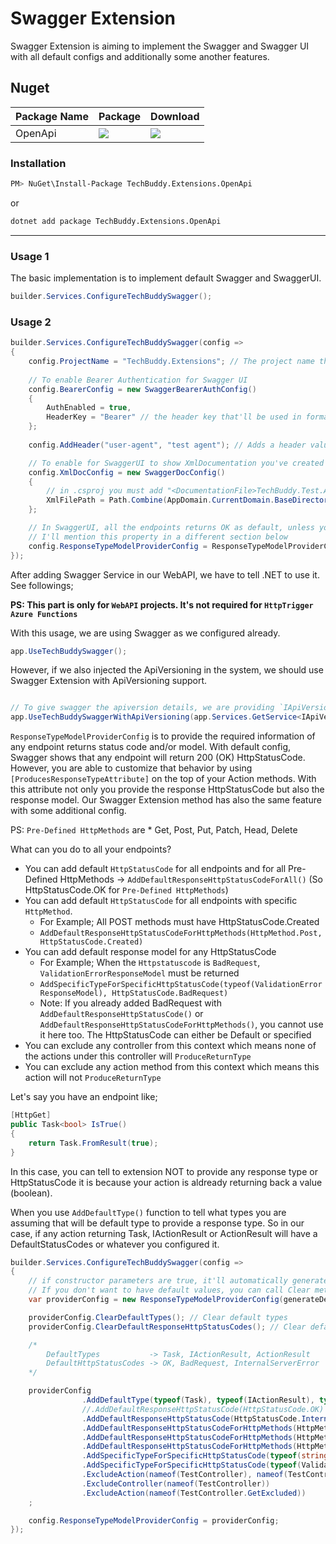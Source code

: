 ﻿# Swagger Extension

Swagger Extension is aiming to implement the Swagger and Swagger UI with all default configs and additionally some another features. 

## Nuget
| Package Name | Package | Download |
| ------------- | ------------- | ------------- |
| OpenApi | [![](https://img.shields.io/nuget/v/TechBuddy.Extensions.OpenApi?style=for-the-badge)](https://www.nuget.org/packages/TechBuddy.Extensions.OpenApi) | [![](https://img.shields.io/nuget/dt/TechBuddy.Extensions.OpenApi?style=for-the-badge)](https://www.nuget.org/packages/TechBuddy.Extensions.OpenApi) |

### Installation

```bash
PM> NuGet\Install-Package TechBuddy.Extensions.OpenApi
```
or
```bash
dotnet add package TechBuddy.Extensions.OpenApi
```

----


### Usage 1

The basic implementation is to implement default Swagger and SwaggerUI.

```csharp
builder.Services.ConfigureTechBuddySwagger();
```

### Usage 2

```csharp
builder.Services.ConfigureTechBuddySwagger(config =>
{
    config.ProjectName = "TechBuddy.Extensions"; // The project name that'll be used on Swagger UI and Swagger documentation
    
    // To enable Bearer Authentication for Swagger UI
    config.BearerConfig = new SwaggerBearerAuthConfig()
    {
        AuthEnabled = true,
        HeaderKey = "Bearer" // the header key that'll be used in format [{HeaderKey} JWT]
    };
    
    config.AddHeader("user-agent", "test agent"); // Adds a header value for all the request

    // To enable for SwaggerUI to show XmlDocumentation you've created for your controllers/actions
    config.XmlDocConfig = new SwaggerDocConfig()
    {
        // in .csproj you must add "<DocumentationFile>TechBuddy.Test.API.xml</DocumentationFile>" first so it generates the documentation file for swagger to use.
        XmlFilePath = Path.Combine(AppDomain.CurrentDomain.BaseDirectory, "TechBuddy.Test.API.xml")
    };

    // In SwaggerUI, all the endpoints returns OK as default, unless you specify differently by using [ProducesResponseTypeAttribute]
    // I'll mention this property in a different section below
    config.ResponseTypeModelProviderConfig = ResponseTypeModelProviderConfig.CreateDefault();
});
```


After adding Swagger Service in our WebAPI, we have to tell .NET to use it. See followings;

**PS: This part is only for `WebAPI` projects. It's not required for `HttpTrigger Azure Functions`**


With this usage, we are using Swagger as we configured already.

```csharp
app.UseTechBuddySwagger();
```

However, if we also injected the ApiVersioning in the system, we should use Swagger Extension with ApiVersioning support.

```csharp

// To give swagger the apiversion details, we are providing `IApiVersionDescriptionProvider` here
app.UseTechBuddySwaggerWithApiVersioning(app.Services.GetService<IApiVersionDescriptionProvider>());

```


`ResponseTypeModelProviderConfig` is to provide the required information of any endpoint returns status code and/or model. With default config, Swagger shows that any endpoint will return 200 (OK) HttpStatusCode.
However, you are able to customize that behavior by using `[ProducesResponseTypeAttribute]` on the top of your Action methods. With this attribute not only you provide the response HttpStatusCode but also the response model.
Our Swagger Extension method has also the same feature with some additional config. 

PS: `Pre-Defined HttpMethods` are * Get, Post, Put, Patch, Head, Delete

What can you do to all your endpoints?
 - You can add default `HttpStatusCode` for all endpoints and for all Pre-Defined HttpMethods -> `AddDefaultResponseHttpStatusCodeForAll()` (So HttpStatusCode.OK for `Pre-Defined HttpMethods`)
 - You can add default `HttpStatusCode` for all endpoints with specific `HttpMethod`. 
   - For Example; All POST methods must have HttpStatusCode.Created
   - `AddDefaultResponseHttpStatusCodeForHttpMethods(HttpMethod.Post, HttpStatusCode.Created)`
 - You can add default response model for any HttpStatusCode
   - For Example; When the `Httpstatuscode` is `BadRequest`, `ValidationErrorResponseModel` must be returned
   - `AddSpecificTypeForSpecificHttpStatusCode(typeof(ValidationErrorResponseModel), HttpStatusCode.BadRequest)`
   - Note: If you already added BadRequest with `AddDefaultResponseHttpStatusCode()` or `AddDefaultResponseHttpStatusCodeForHttpMethods()`, you cannot use it here too. The HttpStatusCode can either be Default or specified
 - You can exclude any controller from this context which means none of the actions under this controller will `ProduceReturnType`
 - You can exclude any action method from this context which means this action will not `ProduceReturnType`

Let's say you have an endpoint like;

```csharp
[HttpGet]
public Task<bool> IsTrue()
{
    return Task.FromResult(true);
}
```

In this case, you can tell to extension NOT to provide any response type or HttpStatusCode it is because your action is aldready returning back a value (boolean).

When you use `AddDefaultType()` function to tell what types you are assuming that will be default type to provide a response type. 
So in our case, if any action returning Task, IActionResult or ActionResult will have a DefaultStatusCodes or whatever you configured it.


```csharp
builder.Services.ConfigureTechBuddySwagger(config =>
{
    // if constructor parameters are true, it'll automatically generate the default types as well as default HttpStatusCodes
    // If you don't want to have default values, you can call Clear methods.
    var providerConfig = new ResponseTypeModelProviderConfig(generateDefaultTypes: true, generateDefaultStatusCodes: true); // Generate defaults

    providerConfig.ClearDefaultTypes(); // Clear default types
    providerConfig.ClearDefaultResponseHttpStatusCodes(); // Clear default HttpStatusCode

    /*
        DefaultTypes           -> Task, IActionResult, ActionResult
        DefaultHttpStatusCodes -> OK, BadRequest, InternalServerError
    */

    providerConfig
                .AddDefaultType(typeof(Task), typeof(IActionResult), typeof(ActionResult))
                //.AddDefaultResponseHttpStatusCode(HttpStatusCode.OK)
                .AddDefaultResponseHttpStatusCode(HttpStatusCode.InternalServerError)
                .AddDefaultResponseHttpStatusCodeForHttpMethods(HttpMethod.Get, HttpStatusCode.OK)
                .AddDefaultResponseHttpStatusCodeForHttpMethods(HttpMethod.Post, HttpStatusCode.OK)
                .AddDefaultResponseHttpStatusCodeForHttpMethods(HttpMethod.Post, HttpStatusCode.BadRequest)
                .AddSpecificTypeForSpecificHttpStatusCode(typeof(string), HttpStatusCode.OK)
                .AddSpecificTypeForSpecificHttpStatusCode(typeof(ValidationErrorResponseModel), HttpStatusCode.BadRequest)
                .ExcludeAction(nameof(TestController), nameof(TestController.GetExcluded))
                .ExcludeController(nameof(TestController))
                .ExcludeAction(nameof(TestController.GetExcluded))
    ;

    config.ResponseTypeModelProviderConfig = providerConfig;
});
```
